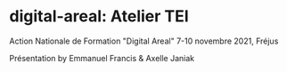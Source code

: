 # digital-areal: Atelier TEI
Action Nationale de Formation "Digital Areal" 7-10 novembre 2021, Fréjus

Présentation by Emmanuel Francis & Axelle Janiak
